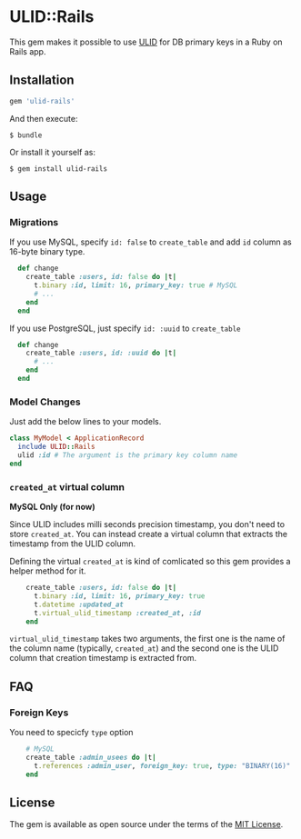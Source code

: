 # ULID::Rails

This gem makes it possible to use [ULID](https://github.com/ulid/spec) for DB primary keys in a Ruby on Rails app.


## Installation


```ruby
gem 'ulid-rails'
```

And then execute:

    $ bundle

Or install it yourself as:

    $ gem install ulid-rails

## Usage

### Migrations

If you use MySQL, specify `id: false` to `create_table` and add `id` column as 16-byte binary type.

```ruby
  def change
    create_table :users, id: false do |t|
      t.binary :id, limit: 16, primary_key: true # MySQL
      # ...
    end
  end
```

If you use PostgreSQL, just specify `id: :uuid` to `create_table`

```ruby
  def change
    create_table :users, id: :uuid do |t|
      # ...
    end
  end
```


### Model Changes

Just add the below lines to your models.

```ruby
class MyModel < ApplicationRecord
  include ULID::Rails
  ulid :id # The argument is the primary key column name
end
```

### `created_at` virtual column

**MySQL Only (for now)**

Since ULID includes milli seconds precision timestamp, you don't need to store `created_at`. You can instead create a virtual column that extracts the timestamp from the ULID column.

Defining the virtual `created_at` is kind of comlicated so this gem provides a helper method for it.

```ruby
    create_table :users, id: false do |t|
      t.binary :id, limit: 16, primary_key: true
      t.datetime :updated_at
      t.virtual_ulid_timestamp :created_at, :id
    end
```

`virtual_ulid_timestamp` takes two arguments, the first one is the name of the column name (typically, `created_at`) and the second one is the ULID column that creation timestamp is extracted from.

## FAQ

### Foreign Keys

You need to specicfy `type` option

```ruby
    # MySQL
    create_table :admin_usees do |t|
      t.references :admin_user, foreign_key: true, type: "BINARY(16)"
    end
```

## License

The gem is available as open source under the terms of the [MIT License](https://opensource.org/licenses/MIT).
